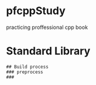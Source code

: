 # pfcppStudy
practicing proffessional cpp book

# Standard Library
    ## Build process
    ### preprocess
    ### 
